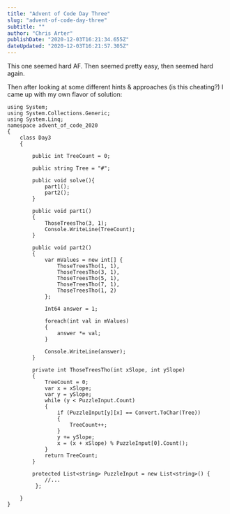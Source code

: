```yaml
---
title: "Advent of Code Day Three"
slug: "advent-of-code-day-three"
subtitle: ""
author: "Chris Arter"
publishDate: "2020-12-03T16:21:34.655Z"
dateUpdated: "2020-12-03T16:21:57.305Z"
---
```


This one seemed hard AF. Then seemed pretty easy, then seemed hard again.

Then after looking at some different hints & approaches (is this cheating?) I came up with my own flavor of solution:

    using System;
    using System.Collections.Generic;
    using System.Linq;
    namespace advent_of_code_2020
    {
        class Day3
        {
    
            public int TreeCount = 0;
    
            public string Tree = "#";
    
            public void solve(){
                part1();
                part2();
            }
    
            public void part1()
            {
                ThoseTreesTho(3, 1);
                Console.WriteLine(TreeCount);
            }
    
            public void part2()
            {
                var mValues = new int[] {
                    ThoseTreesTho(1, 1),
                    ThoseTreesTho(3, 1),
                    ThoseTreesTho(5, 1),
                    ThoseTreesTho(7, 1),
                    ThoseTreesTho(1, 2)
                };
    
                Int64 answer = 1;
    
                foreach(int val in mValues)
                {       
                    answer *= val;
                }
    
                Console.WriteLine(answer);
            }
    
            private int ThoseTreesTho(int xSlope, int ySlope)
            {
                TreeCount = 0;
                var x = xSlope;
                var y = ySlope;
                while (y < PuzzleInput.Count)
                {
                    if (PuzzleInput[y][x] == Convert.ToChar(Tree)) 
                    {
                        TreeCount++;
                    }
                    y += ySlope;
                    x = (x + xSlope) % PuzzleInput[0].Count();
                }
                return TreeCount;
            }
    
            protected List<string> PuzzleInput = new List<string>() { 
                //...
             };
    
        }
    }